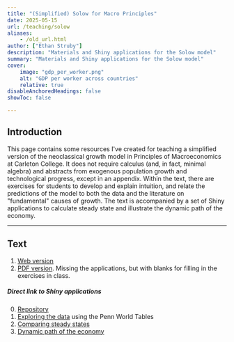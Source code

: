 ```yaml
---
title: "(Simplified) Solow for Macro Principles" 
date: 2025-05-15
url: /teaching/solow
aliases:
    - /old_url.html
author: ["Ethan Struby"]
description: "Materials and Shiny applications for the Solow model" 
summary: "Materials and Shiny applications for the Solow model"
cover:
    image: "gdp_per_worker.png"
    alt: "GDP per worker across countries"
    relative: true
disableAnchoredHeadings: false
showToc: false

---
```


## Introduction

This page contains some resources I've created for teaching a simplified version of the neoclassical growth model in Principles of Macroeconomics at Carleton College. It does not require calculus (and, in fact, minimal algebra) and abstracts from exogenous population growth and technological progress, except in an appendix. Within the text, there are exercises for students to develop and explain intuition, and relate the predictions of the model to both the data and the literature on "fundamental" causes of growth.  The text is accompanied by a set of Shiny applications to calculate steady state and illustrate the dynamic path of the economy.


---

## Text

1. [Web version](https://people.carleton.edu/~estruby/solow/index.html)
2. [PDF version](../static/Solow_notes_with_blanks.pdf).  Missing the applications, but with blanks for filling in the exercises in class.


##### Direct link to Shiny applications

0. [Repository](https://github.com/estruby/shiny_solow)
1. [Exploring the data](https://shinyapps.carleton.edu/estruby/solow_scatterplots/) using the Penn World Tables
2. [Comparing steady states](https://shinyapps.carleton.edu/estruby/solow_comparative/)
3. [Dynamic path of the economy](https://shinyapps.carleton.edu/estruby/solow_paths/)

